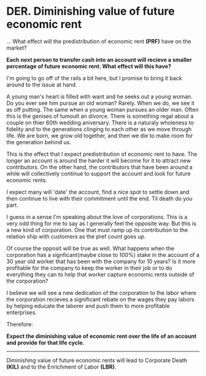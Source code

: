 # DER. Diminishing value of future economic rent

... What effect will the predistribution of economic rent **(PRF)** have on the market?

**Each next person to transfer cash into an account will recieve a smaller percentage of future economic rent. What effect will this have?**

I'm going to go off of the rails a bit here, but I promise to bring it back around to the issue at hand.

A young man's heart is filled with want and he seeks out a young woman.  Do you ever see him pursue an old woman? Rarely. When we do, we see it as off putting.  The same when a young woman pursues an older man.  Often this is the genises of tumoult an divorce.  There is something regal about a couple on thier 60th wedding aniversary. There is a naturaly wholeness to fidelity and to the generations clinging to each other as we move through life.  We are born, we grow old together, and then we die to make room for the generation behind us.

This is the effect that I expect predistribution of economic rent to have.  The longer an account is around the harder it will become for it to attract new contributors. On the other hand, the contributors that have been around a while will collectively continue to support the account and look for future economic rents.

I expect many will 'date' the account, find a nice spot to settle down and then continue to live with their commitment until the end.  Til death do you part.

I guess in a sense I'm speaking about the love of corporations.  This is a very odd thing for me to say as I generally feel the opposite way.  But this is a new kind of corporation. One that must ramp up its contribution to the relation ship with customers as the pref count goes up.

Of course the opposit will be true as well.  What happens when the corporation has a signficant(maybe close to 100%) stake in the account of a 30 year old worker that has been with the company for 10 years?  Is it more profitable for the company to keep the worker in their job or to do everything they can to help that worker capture economic rents outside of the corporation?

I believe we will see a new dedication of the corporation to the labor where the corporation recieves a significant rebate on the wages they pay labors by helping educate the laborer and push them to more profitable enterprises.

Therefore:

**Expect the diminishing value of economic rent over the life of an account and provide for that life cycle.**

----------

Diminishing value of future economic rents will lead to Corporate Death **(KIL)** and to the Enrichment of Labor **(LBR)**.
